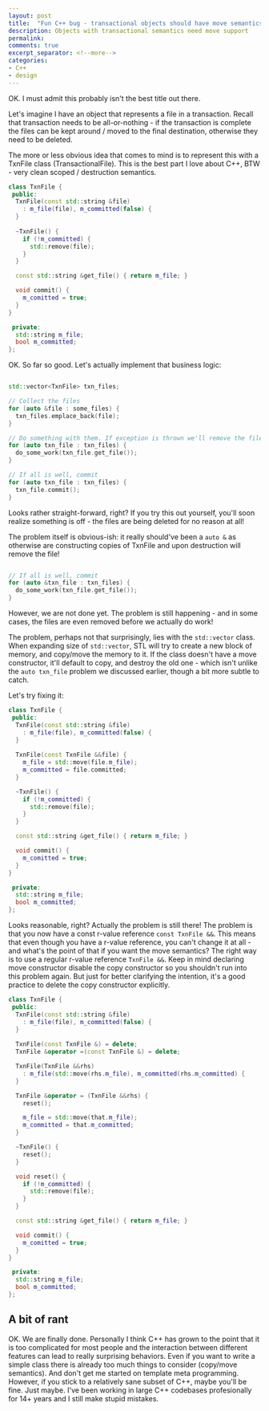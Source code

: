 ```yaml
---
layout: post
title:  "Fun C++ bug - transactional objects should have move semantics"
description: Objects with transactional semantics need move support
permalink: 
comments: true
excerpt_separator: <!--more-->
categories:
- C++
- design
---
```


OK. I must admit this probably isn't the best title out there.

Let's imagine I have an object that represents a file in a transaction. Recall that transaction needs to be all-or-nothing - if the transaction is complete the files can be kept around / moved to the final destination, otherwise they need to be deleted.

The more or less obvious idea that comes to mind is to represent this with a TxnFile class (TransactionalFile). This is the best part I love about C++, BTW - very clean scoped / destruction semantics. 

```c++
class TxnFile {
 public:
  TxnFile(const std::string &file)
    : m_file(file), m_committed(false) {
  }
  
  ~TxnFile() {
    if (!m_committed) {
      std::remove(file);
    }
  }

  const std::string &get_file() { return m_file; }

  void commit() {
    m_comitted = true;
  }
}

 private:
  std::string m_file;
  bool m_committed;
};

```

OK. So far so good. Let's actually implement that business logic:

```c++

std::vector<TxnFile> txn_files;

// Collect the files
for (auto &file : some_files) {
  txn_files.emplace_back(file);
}

// Do something with them. If exception is thrown we'll remove the files
for (auto txn_file : txn_files) {
  do_some_work(txn_file.get_file());  
} 

// If all is well, commit
for (auto txn_file : txn_files) {
  txn_file.commit();
}

```

Looks rather straight-forward, right? If you try this out yourself, you'll soon realize something is off - the files are being deleted for no reason at all!

The problem itself is obvious-ish: it really should've been a `auto &` as otherwise are constructing copies of TxnFile and upon destruction will remove the file!

```c++

// If all is well, commit
for (auto &txn_file : txn_files) {
  do_some_work(txn_file.get_file());
}

```

However, we are not done yet. The problem is still happening - and in some cases, the files are even removed before we actually do work! 

The problem, perhaps not that surprisingly, lies with the `std::vector` class. When expanding size of `std::vector`, STL will try to create a new block of memory, and copy/move the memory to it. If the class doesn't have a move constructor, it'll default to copy, and destroy the old one - which isn't unlike the `auto txn_file` problem we discussed earlier, though a bit more subtle to catch.

Let's try fixing it:

```c++
class TxnFile {
 public:
  TxnFile(const std::string &file)
    : m_file(file), m_committed(false) {
  }
  
  TxnFile(const TxnFile &&file) {
    m_file = std::move(file.m_file);
    m_committed = file.committed;
  }

  ~TxnFile() {
    if (!m_committed) {
      std::remove(file);
    }
  }

  const std::string &get_file() { return m_file; }

  void commit() {
    m_comitted = true;
  }
}

 private:
  std::string m_file;
  bool m_committed;
};

```

Looks reasonable, right? Actually the problem is still there! The problem is that you now have a const r-value reference `const TxnFile &&`. This means that even though you have a r-value reference, you can't change it at all - and what's the point of that if you want the move semantics? The right way is to use a regular r-value reference `TxnFile &&`. Keep in mind declaring move constructor disable the copy constructor so you shouldn't run into this problem again. But just for better clarifying the intention, it's a good practice to delete the copy constructor explicitly. 

```c++
class TxnFile {
 public:
  TxnFile(const std::string &file)
    : m_file(file), m_committed(false) {
  }
  
  TxnFile(const TxnFile &) = delete;
  TxnFile &operator =(const TxnFile &) = delete;

  TxnFile(TxnFile &&rhs)
    : m_file(std::move(rhs.m_file), m_committed(rhs.m_committed) {
  }

  TxnFile &operator = (TxnFile &&rhs) {
    reset();

    m_file = std::move(that.m_file);
    m_committed = that.m_committed;
  }

  ~TxnFile() {
    reset();
  }

  void reset() {
    if (!m_committed) {
      std::remove(file);
    }
  }

  const std::string &get_file() { return m_file; }

  void commit() {
    m_comitted = true;
  }
}

 private:
  std::string m_file;
  bool m_committed;
};

```

## A bit of rant

OK. We are finally done. Personally I think C++ has grown to the point that it is too complicated for most people and the interaction between different features can lead to really surprising behaviors. Even if you want to write a simple class there is already too much things to consider (copy/move semantics). And don't get me started on template meta programming. However, if you stick to a relatively sane subset of C++, maybe you'll be fine. Just maybe. I've been working in large C++ codebases profesionally for 14+ years and I still make stupid mistakes.

